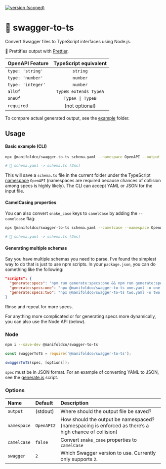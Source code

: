 [![version (scoped)](https://img.shields.io/npm/v/@manifoldco/swagger-to-ts.svg)](https://www.npmjs.com/package/@manifoldco/swagger-to-ts)

# 📘️ swagger-to-ts

Convert Swagger files to TypeScript interfaces using Node.js.

💅 Prettifies output with [Prettier][prettier].

| OpenAPI Feature   | TypeScript equivalent |
| :---------------- | :-------------------: |
| `type: 'string'`  |       `string`        |
| `type: 'number'`  |       `number`        |
| `type: 'integer'` |       `number`        |
| `allOf`           | `TypeB extends TypeA` |
| `oneOf`           |   `TypeA \| TypeB`    |
| `required`        |    (not optional)     |

To compare actual generated output, see the [example](./example) folder.

## Usage

#### Basic example (CLI)

```bash
npx @manifoldco/swagger-to-ts schema.yaml --namespace OpenAPI --output schema.ts

# 🚀 schema.yaml -> schema.ts [2ms]
```

This will save a `schema.ts` file in the current folder under the TypeScript
[namespace][namespace] `OpenAPI` (namespaces are required because chances of
collision among specs is highly likely). The CLI can accept YAML or JSON for
the input file.

#### CamelCasing properties

You can also convert `snake_case` keys to `camelCase` by adding the
`--camelcase` flag:

```bash
npx @manifoldco/swagger-to-ts schema.yaml --camelcase --namespace OpenAPI --output schema.ts

# 🚀 schema.yaml -> schema.ts [2ms]
```

#### Generating multiple schemas

Say you have multiple schemas you need to parse. I’ve found the simplest way
to do that is just to use npm scripts. In your `package.json`, you can do
something like the following:

```json
"scripts": {
  "generate:specs": "npm run generate:specs:one && npm run generate:specs:two",
  "generate:specs:one": "npx @manifoldco/swagger-to-ts one.yaml -o one.ts",
  "generate:specs:two": "npx @manifoldco/swagger-to-ts two.yaml -o two.ts"
}
```

Rinse and repeat for more specs.

For anything more complicated or for generating specs more dynamically, you
can also use the Node API (below).

### Node

```bash
npm i --save-dev @manifoldco/swagger-to-ts
```

```js
const swaggerToTS = require('@manifoldco/swagger-to-ts');

swaggerToTS(spec, [options]);
```

`spec` must be in JSON format. For an example of converting YAML to JSON, see
the [generate.js](./scripts/generate.js) script.

### Options

| Name        | Default    | Description                                                                                          |
| :---------- | :--------- | :--------------------------------------------------------------------------------------------------- |
| `output`    | (stdout)   | Where should the output file be saved?                                                               |
| `namespace` | `OpenAPI2` | How should the output be namespaced? (namespacing is enforced as there’s a high chance of collision) |
| `camelcase` | `false`    | Convert `snake_case` properties to `camelCase`                                                       |
| `swagger`   | `2`        | Which Swagger version to use. Currently only supports `2`.                                           |

[namespace]: https://www.typescriptlang.org/docs/handbook/namespaces.html
[prettier]: https://npmjs.com/prettier
